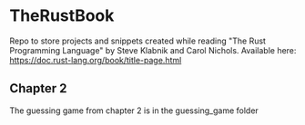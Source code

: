 # TheRustBook
Repo to store projects and snippets created while reading "The Rust Programming Language" by Steve Klabnik and Carol Nichols. Available here: https://doc.rust-lang.org/book/title-page.html

## Chapter 2
The guessing game from chapter 2 is in the guessing_game folder
